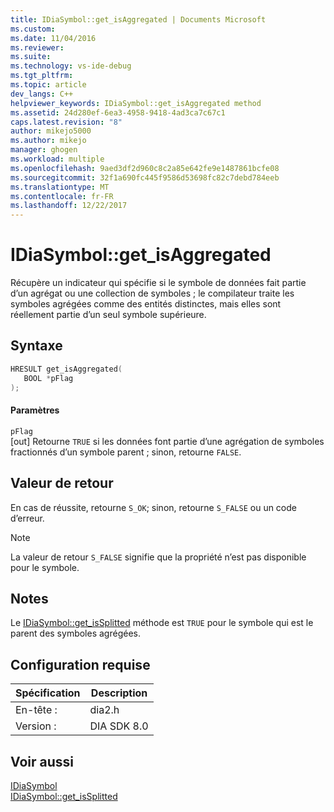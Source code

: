```yaml
---
title: IDiaSymbol::get_isAggregated | Documents Microsoft
ms.custom: 
ms.date: 11/04/2016
ms.reviewer: 
ms.suite: 
ms.technology: vs-ide-debug
ms.tgt_pltfrm: 
ms.topic: article
dev_langs: C++
helpviewer_keywords: IDiaSymbol::get_isAggregated method
ms.assetid: 24d280ef-6ea3-4958-9418-4ad3ca7c67c1
caps.latest.revision: "8"
author: mikejo5000
ms.author: mikejo
manager: ghogen
ms.workload: multiple
ms.openlocfilehash: 9aed3df2d960c8c2a85e642fe9e1487861bcfe08
ms.sourcegitcommit: 32f1a690fc445f9586d53698fc82c7debd784eeb
ms.translationtype: MT
ms.contentlocale: fr-FR
ms.lasthandoff: 12/22/2017
---
```

# <a name="idiasymbolgetisaggregated"></a>IDiaSymbol::get_isAggregated
Récupère un indicateur qui spécifie si le symbole de données fait partie d’un agrégat ou une collection de symboles ; le compilateur traite les symboles agrégées comme des entités distinctes, mais elles sont réellement partie d’un seul symbole supérieure.  
  
## <a name="syntax"></a>Syntaxe  
  
```C++  
HRESULT get_isAggregated(  
   BOOL *pFlag  
);  
```  
  
#### <a name="parameters"></a>Paramètres  
 `pFlag`  
 [out] Retourne `TRUE` si les données font partie d’une agrégation de symboles fractionnés d’un symbole parent ; sinon, retourne `FALSE`.  
  
## <a name="return-value"></a>Valeur de retour  
 En cas de réussite, retourne `S_OK`; sinon, retourne `S_FALSE` ou un code d’erreur.  
  
> [!NOTE]
>  La valeur de retour `S_FALSE` signifie que la propriété n’est pas disponible pour le symbole.  
  
## <a name="remarks"></a>Notes  
 Le [IDiaSymbol::get_isSplitted](../../debugger/debug-interface-access/idiasymbol-get-issplitted.md) méthode est `TRUE` pour le symbole qui est le parent des symboles agrégées.  
  
## <a name="requirements"></a>Configuration requise  
  
|Spécification|Description|  
|-----------------|-----------------|  
|En-tête :|dia2.h|  
|Version :|DIA SDK 8.0|  
  
## <a name="see-also"></a>Voir aussi  
 [IDiaSymbol](../../debugger/debug-interface-access/idiasymbol.md)   
 [IDiaSymbol::get_isSplitted](../../debugger/debug-interface-access/idiasymbol-get-issplitted.md)